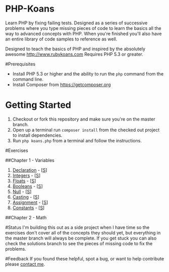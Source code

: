 PHP-Koans
=========

Learn PHP by fixing failing tests. Designed as a series of successive problems where you type missing pieces of code to learn the basics all the way to advanced concepts with PHP. When you're finished you'll also have an entire library of code samples to reference as well.

Designed to teach the basics of PHP and inspired by the absolutely awesome http://www.rubykoans.com Requires PHP 5.3 or greater.

#Prerequisites
* Install PHP 5.3 or higher and the ability to run the ```php``` command from the command line.
* Install Composer from https://getcomposer.org

# Getting Started
1. Checkout or fork this repository and make sure you're on the master branch.
2. Open up a terminal run ```composer install``` from the checked out project to install dependencies.
3. Run ```php koans.php``` from a terminal and follow the instructions.

#Exercises

##Chapter 1 - Variables
1. [Declaration](https://github.com/mtoigo/PHP-Koans/blob/master/Chapters/Chapter1.php#L12) - [[S](https://github.com/mtoigo/PHP-Koans/blob/solutions/Chapters/Chapter1.php#L20)]
2. [Integers](https://github.com/mtoigo/PHP-Koans/blob/master/Chapters/Chapter1.php#L26) - [[S](https://github.com/mtoigo/PHP-Koans/blob/solutions/Chapters/Chapter1.php#L35)]
3. [Floats](https://github.com/mtoigo/PHP-Koans/blob/master/Chapters/Chapter1.php#L40) - [[S](https://github.com/mtoigo/PHP-Koans/blob/solutions/Chapters/Chapter1.php#L50)]
4. [Booleans](https://github.com/mtoigo/PHP-Koans/blob/master/Chapters/Chapter1.php#L54) - [[S](https://github.com/mtoigo/PHP-Koans/blob/solutions/Chapters/Chapter1.php#L65)]
5. [Null](https://github.com/mtoigo/PHP-Koans/blob/master/Chapters/Chapter1.php#L68) - [[S](https://github.com/mtoigo/PHP-Koans/blob/solutions/Chapters/Chapter1.php#L80)]
6. [Casting](https://github.com/mtoigo/PHP-Koans/blob/master/Chapters/Chapter1.php#L82) - [[S](https://github.com/mtoigo/PHP-Koans/blob/solutions/Chapters/Chapter1.php#L95)]
7. [Assignment](https://github.com/mtoigo/PHP-Koans/blob/master/Chapters/Chapter1.php#L96) - [[S](https://github.com/mtoigo/PHP-Koans/blob/solutions/Chapters/Chapter1.php#L110)]
8. [Constants](https://github.com/mtoigo/PHP-Koans/blob/master/Chapters/Chapter1.php#L110) - [[S](https://github.com/mtoigo/PHP-Koans/blob/solutions/Chapters/Chapter1.php#L125)]

##Chapter 2 - Math

#Status
I'm building this out as a side project when I have time so the exercises don't cover all of the concepts they should yet, but everything in the master branch will always be complete. If you get stuck you can also check the solutions branch to see the pieces of missing code to fix the problems.

#Feedback
If you found these helpful, spot a bug, or want to help contribute please [contact me](http://www.matt-toigo.com/contact).